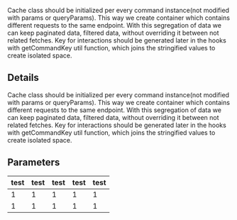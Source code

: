 Cache class should be initialized per every command instance(not modified with params or queryParams). This way we
create container which contains different requests to the same endpoint. With this segregation of data we can keep
paginated data, filtered data, without overriding it between not related fetches. Key for interactions should be
generated later in the hooks with getCommandKey util function, which joins the stringified values to create isolated
space.

## Details

Cache class should be initialized per every command instance(not modified with params or queryParams). This way we
create container which contains different requests to the same endpoint. With this segregation of data we can keep
paginated data, filtered data, without overriding it between not related fetches. Key for interactions should be
generated later in the hooks with getCommandKey util function, which joins the stringified values to create isolated
space.

## Parameters

| test | test | test | test | test |
| ---- | ---- | ---- | ---- | ---- |
| 1    | 1    | 1    | 1    | 1    |
| 1    | 1    | 1    | 1    | 1    |
